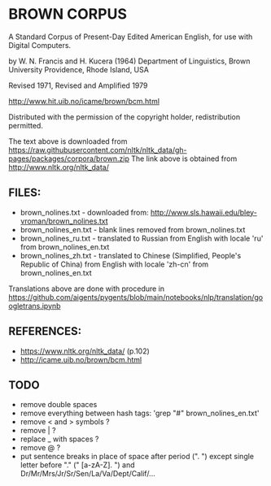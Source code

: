 # BROWN CORPUS

A Standard Corpus of Present-Day Edited American
English, for use with Digital Computers.

by W. N. Francis and H. Kucera (1964)
Department of Linguistics, Brown University
Providence, Rhode Island, USA

Revised 1971, Revised and Amplified 1979

http://www.hit.uib.no/icame/brown/bcm.html

Distributed with the permission of the copyright holder,
redistribution permitted.

The text above is downloaded from https://raw.githubusercontent.com/nltk/nltk_data/gh-pages/packages/corpora/brown.zip
The link above is obtained from http://www.nltk.org/nltk_data/

## FILES:

- brown_nolines.txt - downloaded from: http://www.sls.hawaii.edu/bley-vroman/brown_nolines.txt
- brown_nolines_en.txt - blank lines removed from brown_nolines.txt
- brown_nolines_ru.txt - translated to Russian from English with locale 'ru' from brown_nolines_en.txt
- brown_nolines_zh.txt - translated to Chinese (Simplified, People's Republic of China) from English with locale 'zh-cn' from brown_nolines_en.txt

Translations above are done with procedure in https://github.com/aigents/pygents/blob/main/notebooks/nlp/translation/googletrans.ipynb 

## REFERENCES:

- https://www.nltk.org/nltk_data/ (p.102)
- http://icame.uib.no/brown/bcm.html

## TODO

- remove double spaces
- remove everything between hash tags: 'grep "\#" brown_nolines_en.txt'
- remove < and > symbols ?
- remove | ?
- replace _ with spaces ?
- remove @ ?
- put sentence breaks in place of space after period ("\. ") except single letter before "." (" [a-zA-Z]\. ") and Dr/Mr/Mrs/Jr/Sr/Sen/La/Va/Dept/Calif/...






